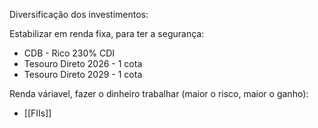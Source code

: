 Diversificação dos investimentos:

Estabilizar em renda fixa, para ter a segurança:
- CDB - Rico 230% CDI
- Tesouro Direto 2026 - 1 cota
- Tesouro Direto 2029 - 1 cota

Renda váriavel, fazer o dinheiro trabalhar (maior o risco, maior o ganho):
- [[FIIs]]